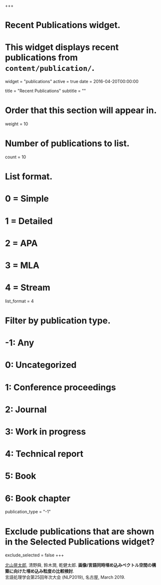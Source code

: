 +++
# Recent Publications widget.
# This widget displays recent publications from `content/publication/`.
widget = "publications"
active = true
date = 2016-04-20T00:00:00

title = "Recent Publications"
subtitle = ""

# Order that this section will appear in.
weight = 10

# Number of publications to list.
count = 10

# List format.
#   0 = Simple
#   1 = Detailed
#   2 = APA
#   3 = MLA
#   4 = Stream
list_format = 4

# Filter by publication type.
# -1: Any
#  0: Uncategorized
#  1: Conference proceedings
#  2: Journal
#  3: Work in progress
#  4: Technical report
#  5: Book
#  6: Book chapter
publication_type = "-1"

# Exclude publications that are shown in the Selected Publications widget?
exclude_selected = false
+++

<u>北山晃太郎</u>, 清野舜, 鈴木潤, 乾健太郎. **画像/言語同時埋め込みベクトル空間の構築に向けた埋め込み粒度の比較検討**.  
言語処理学会第25回年次大会 (NLP2019), 名古屋, March 2019.